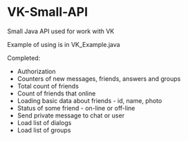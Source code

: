 VK-Small-API
============

Small Java API used for work with VK

Example of using is in VK_Example.java

Completed:
* Authorization
* Counters of new messages, friends, answers and groups
* Total count of friends
* Count of friends that online
* Loading basic data about friends - id, name, photo
* Status of some friend - on-line or off-line
* Send private message to chat or user
* Load list of dialogs
* Load list of groups
